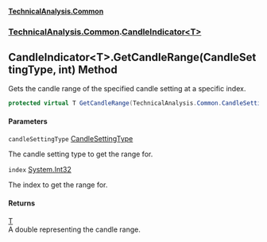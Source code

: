 #### [TechnicalAnalysis\.Common](Atypical.TechnicalAnalysis.Common.md 'Atypical\.TechnicalAnalysis\.Common')
### [TechnicalAnalysis\.Common](Atypical.TechnicalAnalysis.Common.md#TechnicalAnalysis.Common 'TechnicalAnalysis\.Common').[CandleIndicator&lt;T&gt;](CandleIndicator_T_.md 'TechnicalAnalysis\.Common\.CandleIndicator\<T\>')

## CandleIndicator\<T\>\.GetCandleRange\(CandleSettingType, int\) Method

Gets the candle range of the specified candle setting at a specific index\.

```csharp
protected virtual T GetCandleRange(TechnicalAnalysis.Common.CandleSettingType candleSettingType, int index);
```
#### Parameters

<a name='TechnicalAnalysis.Common.CandleIndicator_T_.GetCandleRange(TechnicalAnalysis.Common.CandleSettingType,int).candleSettingType'></a>

`candleSettingType` [CandleSettingType](CandleSettingType.md 'TechnicalAnalysis\.Common\.CandleSettingType')

The candle setting type to get the range for\.

<a name='TechnicalAnalysis.Common.CandleIndicator_T_.GetCandleRange(TechnicalAnalysis.Common.CandleSettingType,int).index'></a>

`index` [System\.Int32](https://docs.microsoft.com/en-us/dotnet/api/System.Int32 'System\.Int32')

The index to get the range for\.

#### Returns
[T](CandleIndicator_T_.md#TechnicalAnalysis.Common.CandleIndicator_T_.T 'TechnicalAnalysis\.Common\.CandleIndicator\<T\>\.T')  
A double representing the candle range\.